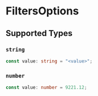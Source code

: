 # FiltersOptions


## Supported Types

### `string`

```typescript
const value: string = "<value>";
```

### `number`

```typescript
const value: number = 9221.12;
```

